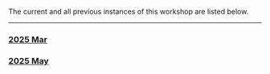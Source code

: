 The current and all previous instances of this workshop are listed below.
<hr>
<div class='workshop-list'>
<h3><a href='https://SciLifeLab-Training.github.io/open-science/2503/'>2025 Mar</a></h3><h3><a href='https://SciLifeLab-Training.github.io/open-science/2505/'>2025 May</a></h3></div>
